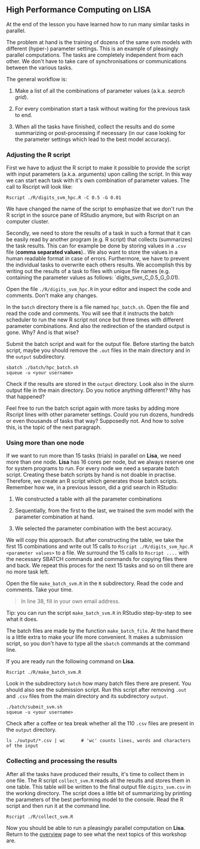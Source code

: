 ## High Performance Computing on LISA

At the end of the lesson you have learned how to run many similar tasks in parallel. 


The problem at hand is the training of dozens of the same svm models with different (hyper-) parameter settings. This is an example of pleasingly parallel computations. The tasks are completely independent from each other. We don't have to take care of synchronisations or communications between the various tasks.

The general workflow is:

1. Make a list of all the combinations of parameter values (a.k.a. _search grid_).

2. For every combination start a task without waiting for the previous task to end.

3. When all the tasks have finished, collect the results and do some summarizing or post-processing if necessary (in our case looking for the parameter settings which lead to the best model accuracy).


### Adjusting the R script
First we have to adjust the R script to make it possible to provide the script with input parameters (a.k.a. arguments) upon calling the script. In this way we can start each task with it's own combination of parameter values. The call to Rscript will look like:

```
Rscript ./R/digits_svm_hpc.R -C 0.5 -G 0.01
```

We have changed the name of the script to emphasize that we don't run the R script in the source pane of RStudio anymore, but with Rscript on an computer cluster.

Secondly, we need to store the results of a task in such a format that it can be easily read by another program (e.g. R script) that collects (summarizes) the task results. This can for example be done by storing values in a `.csv` file (**comma separated values**).. We also want to store the values in a human readable format in case of errors. Furthermore, we have to prevent the individual tasks to overwrite each others results. We accomplish this by writing out the results of a task to files with unique file names (e.g. containing the parameter values as follows: `digits_svm_C_0.5_G_0.01). 

Open the file `./R/digits_svm_hpc.R` in your editor and inspect the code and comments. Don't make any changes.

In the `batch` directory there is a file named `hpc_batch.sh`. Open the file and read the code and comments. You will see that it instructs the batch scheduler to run the new R script not once but three times with different parameter combinations. And also the redirection of the standard output is gone. Why? And is that wise?

Submit the batch script and wait for the output file. Before starting the batch script, maybe you should remove the `.out` files in the main directory and in the `output` subdirectory.

```
sbatch ./batch/hpc_batch.sh 
squeue -u <your username>
```

Check if the results are stored in the `output` directory. Look also in the slurm output file  in the main directory. Do you notice anything different? Why has that happened?

Feel free to run the batch script again with more tasks by adding more Rscript lines with other parameter settings. Could you run dozens, hundreds or even thousands of tasks that way? 
Supposedly not. And how to solve this, is the topic of the next paragraph.

### Using more than one node

If we want to run more than 15 tasks (trials) in parallel on **Lisa**, we need more than one node. **Lisa** has 16 cores per node, but we always reserve one for system programs to run. For every node we need a separate batch script. Creating these batch scripts by hand is not doable in practise. Therefore, we create an R script which generates those batch scripts. Remember how we, in a previous lesson, did a grid search in RStudio:

1. We constructed a table with all the parameter combinations

2. Sequentially, from the first to the last, we trained the svm model with the parameter combination at hand.

3. We selected the parameter combination with the best accuracy.

We will copy this approach. But after constructing the table, we take the first 15 combinations and write out 15 calls to `Rscript ./R/digits_svm_hpc.R <parameter values>` to a file. We surround the 15 calls to `Rscript ....` with the necessary SBATCH commands and commands for copying files there and back. We repeat this proces for the next 15 tasks and so on till there are no more task left.

Open the file `make_batch_svm.R` in the `R` subdirectory. Read the code and comments. Take your time.

>In line 38, fill in your own email address.

Tip: you can run the script `make_batch_svm.R` in RStudio step-by-step to see what it does. 

The batch files are made by the function `make_batch_file`. At the hand there is a little extra to make your life more convenient. It makes a submission script, so you don't have to type all the `sbatch` commands at the command line.

If you are ready run the following command on **Lisa**.

```
Rscript ./R/make_batch_svm.R
```

Look in the subdirectory `batch` how many batch files there are present. You should also see the submission script. Run this script after removing `.out` and `.csv` files from the main directory and its subdirectory `output`.

```
./batch/submit_svm.sh
squeue -u <your username>
```

Check after a coffee or tea break whether all the 110 `.csv` files are present in the `output` directory.

```
ls ./output/*.csv | wc      # 'wc' counts lines, words and characters of the input
```

### Collecting and processing the results

After all the tasks have produced their results, it's time to collect them in one file. The R script `collect_svm.R` reads all the results and stores them in one table. This table will be written to the final output file `digits_svm.csv` in the working directory. The script does a little bit of summarizing by printing the parameters of the best performing model to the console. Read the R script and then run it at the command line.

```
Rscript ./R/collect_svm.R
```

Now you should be able to run a pleasingly parallel computation on **Lisa**. Return to the [overview](./overview.md) page to see what the next topics of this workshop are.
